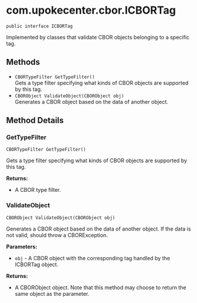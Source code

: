 # com.upokecenter.cbor.ICBORTag

    public interface ICBORTag

Implemented by classes that validate CBOR objects belonging to a specific
 tag.

## Methods

* `CBORTypeFilter GetTypeFilter()`<br>
 Gets a type filter specifying what kinds of CBOR objects are supported by
 this tag.
* `CBORObject ValidateObject​(CBORObject obj)`<br>
 Generates a CBOR object based on the data of another object.

## Method Details

### GetTypeFilter
    CBORTypeFilter GetTypeFilter()
Gets a type filter specifying what kinds of CBOR objects are supported by
 this tag.

**Returns:**

* A CBOR type filter.

### ValidateObject
    CBORObject ValidateObject​(CBORObject obj)
Generates a CBOR object based on the data of another object. If the data is
 not valid, should throw a CBORException.

**Parameters:**

* <code>obj</code> - A CBOR object with the corresponding tag handled by the ICBORTag
 object.

**Returns:**

* A CBORObject object. Note that this method may choose to return the
 same object as the parameter.

